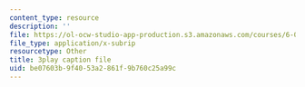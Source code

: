 ```yaml
---
content_type: resource
description: ''
file: https://ol-ocw-studio-app-production.s3.amazonaws.com/courses/6-00sc-introduction-to-computer-science-and-programming-spring-2011/be07603b9f4053a2861f9b760c25a99c_pjLbxB9TXJs.vtt
file_type: application/x-subrip
resourcetype: Other
title: 3play caption file
uid: be07603b-9f40-53a2-861f-9b760c25a99c
---
```

